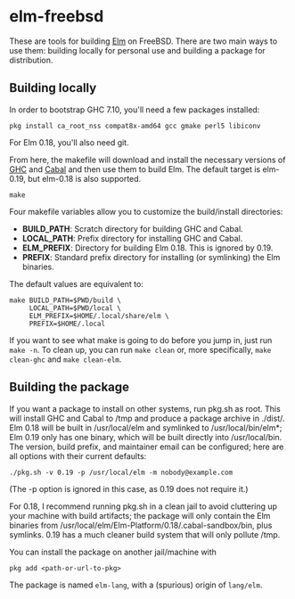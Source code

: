 # elm-freebsd

These are tools for building [Elm][] on FreeBSD. There are two main ways to use
them: building locally for personal use and building a package for
distribution.

## Building locally

In order to bootstrap GHC 7.10, you'll need a few packages installed:

    pkg install ca_root_nss compat8x-amd64 gcc gmake perl5 libiconv

For Elm 0.18, you'll also need git.

From here, the makefile will download and install the necessary versions of
[GHC][] and [Cabal][] and then use them to build Elm. The default target is
elm-0.19, but elm-0.18 is also supported.

    make

Four makefile variables allow you to customize the build/install directories:

* **BUILD\_PATH**: Scratch directory for building GHC and Cabal.
* **LOCAL\_PATH**: Prefix directory for installing GHC and Cabal.
* **ELM\_PREFIX**: Directory for building Elm 0.18. This is ignored by 0.19.
* **PREFIX**: Standard prefix directory for installing (or symlinking) the Elm
  binaries.

The default values are equivalent to:

    make BUILD_PATH=$PWD/build \
         LOCAL_PATH=$PWD/local \
         ELM_PREFIX=$HOME/.local/share/elm \
         PREFIX=$HOME/.local

If you want to see what make is going to do before you jump in, just run `make
-n`. To clean up, you can run `make clean` or, more specifically, `make
clean-ghc` and `make clean-elm`.

## Building the package

If you want a package to install on other systems, run pkg.sh as root. This
will install GHC and Cabal to /tmp and produce a package archive in ./dist/.
Elm 0.18 will be built in /usr/local/elm and symlinked to /usr/local/bin/elm\*;
Elm 0.19 only has one binary, which will be built directly into /usr/local/bin.
The version, build prefix, and maintainer email can be configured; here are all
options with their current defaults:

    ./pkg.sh -v 0.19 -p /usr/local/elm -m nobody@example.com

(The -p option is ignored in this case, as 0.19 does not require it.)

For 0.18, I recommend running pkg.sh in a clean jail to avoid cluttering up
your machine with build artifacts; the package will only contain the Elm
binaries from /usr/local/elm/Elm-Platform/0.18/.cabal-sandbox/bin, plus
symlinks. 0.19 has a much cleaner build system that will only pollute /tmp.

You can install the package on another jail/machine with

    pkg add <path-or-url-to-pkg>

The package is named `elm-lang`, with a (spurious) origin of `lang/elm`.


[Elm]: http://elm-lang.org/
[GHC]: https://www.haskell.org/ghc/
[Cabal]: https://www.haskell.org/cabal/
